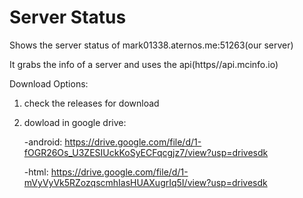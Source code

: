 # Server Status

Shows the server status of mark01338.aternos.me:51263(our server)

It grabs the info of a server and uses the api(https//api.mcinfo.io)

Download Options:
1. check the releases for download

2. dowload in google drive:

    -android: https://drive.google.com/file/d/1-fOGR26Os_U3ZESIUckKoSyECFqcgjz7/view?usp=drivesdk

    -html: https://drive.google.com/file/d/1-mVyVyVk5RZozqscmhIasHUAXugrIq5I/view?usp=drivesdk